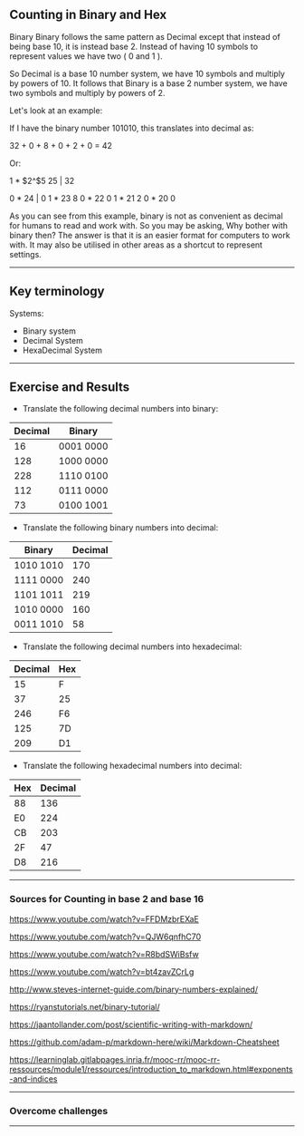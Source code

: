 ## Counting in Binary and Hex

Binary
Binary follows the same pattern as Decimal except that instead of being base 10, it is instead base 2. Instead of having 10 symbols to represent values we have two ( 0 and 1 ).

So Decimal is a base 10 number system, we have 10 symbols and multiply by powers of 10. It follows that Binary is a base 2 number system, we have two symbols and multiply by powers of 2.

Let's look at an example:

If I have the binary number 101010, this translates into decimal as:

32 + 0 + 8 + 0 + 2 + 0 = 42

Or:


1 * $2^$5 25 |	32

0 * 24 | 	0
1 * 23	8
0 * 22	0
1 * 21	2
0 * 20	0

As you can see from this example, binary is not as convenient as decimal for humans to read and work with. So you may be asking, Why bother with binary then? The answer is that it is an easier format for computers to work with. It may also be utilised in other areas as a shortcut to represent settings.


***
## Key terminology

Systems:
* Binary system
* Decimal System
* HexaDecimal System

***
## Exercise and Results

*  Translate the following decimal numbers into binary:

Decimal | Binary
--------|-------
16 | 0001 0000
128 | 1000 0000
228 | 1110 0100
112 | 0111 0000
73 | 0100 1001

* Translate the following binary numbers into decimal:

Binary | Decimal
-------|--------
1010 1010 | 170
1111 0000 | 240
1101 1011 | 219
1010 0000 | 160
0011 1010 | 58

* Translate the following decimal numbers into hexadecimal:

Decimal | Hex
------- | -------
15 | F
37 | 25
246 | F6
125 | 7D
209 | D1

 * Translate the following hexadecimal numbers into decimal:

Hex | Decimal
------- | -------
88 | 136
E0 | 224
CB | 203
2F | 47
D8 | 216




***
### Sources for Counting in base 2 and base 16


https://www.youtube.com/watch?v=FFDMzbrEXaE

https://www.youtube.com/watch?v=QJW6qnfhC70

https://www.youtube.com/watch?v=R8bdSWiBsfw

https://www.youtube.com/watch?v=bt4zavZCrLg

http://www.steves-internet-guide.com/binary-numbers-explained/

https://ryanstutorials.net/binary-tutorial/

https://jaantollander.com/post/scientific-writing-with-markdown/

https://github.com/adam-p/markdown-here/wiki/Markdown-Cheatsheet

https://learninglab.gitlabpages.inria.fr/mooc-rr/mooc-rr-ressources/module1/ressources/introduction_to_markdown.html#exponents-and-indices


***
### Overcome challenges


***
### 
